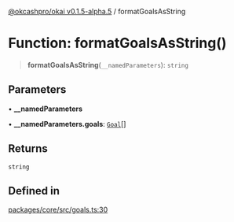 [@okcashpro/okai v0.1.5-alpha.5](../index.md) / formatGoalsAsString

# Function: formatGoalsAsString()

> **formatGoalsAsString**(`__namedParameters`): `string`

## Parameters

• **\_\_namedParameters**

• **\_\_namedParameters.goals**: [`Goal`](../interfaces/Goal.md)[]

## Returns

`string`

## Defined in

[packages/core/src/goals.ts:30](https://github.com/okcashpro/okai/blob/main/packages/core/src/goals.ts#L30)
